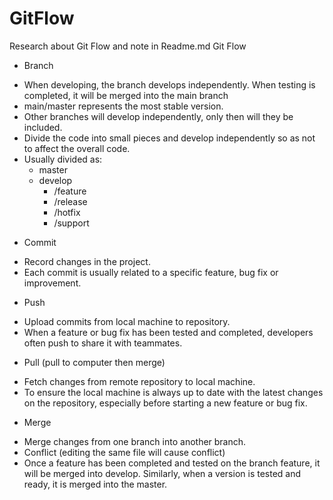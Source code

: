 # GitFlow
Research about Git Flow and note in Readme.md 
Git Flow
* Branch
 - When developing, the branch develops independently. When testing is completed, it will be 
 merged into the main branch
 - main/master represents the most stable version.
 - Other branches will develop independently, only then will they be included.
 - Divide the code into small pieces and develop independently so as not to affect the overall code.
- Usually divided as:
   - master
   - develop
     + /feature 
     + /release
     + /hotfix
     + /support
* Commit
 - Record changes in the project.
 - Each commit is usually related to a specific feature, bug fix or improvement.
* Push
 - Upload commits from local machine to repository.
 - When a feature or bug fix has been tested and completed, developers often push to share it with teammates.
* Pull (pull to computer then merge)
 - Fetch changes from remote repository to local machine.
- To ensure the local machine is always up to date with the latest changes on the repository, especially before starting a new feature or bug fix.
* Merge
 - Merge changes from one branch into another branch.
 - Conflict (editing the same file will cause conflict)
 - Once a feature has been completed and tested on the branch feature, it will be merged into 
 develop. Similarly, when a version is tested and ready, it is merged into the master.
